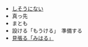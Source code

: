 * [しそうにない](http://ejje.weblio.jp/content/%E3%81%9D%E3%81%86%E3%81%AB%E3%81%AA%E3%81%84)
* 真っ先
* まとも
* 設ける「もうける」　準備する
* [見張る「みはる」](http://ejje.weblio.jp/content/%E8%A6%8B%E5%BC%B5%E3%82%8B)
